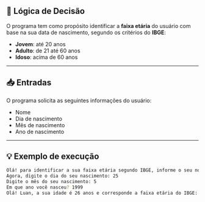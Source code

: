 ## 🧠 Lógica de Decisão

O programa tem como propósito identificar a **faixa etária** do usuário com base na sua data de nascimento, segundo os critérios do **IBGE**:

- **Jovem**: até 20 anos  
- **Adulto**: de 21 até 60 anos  
- **Idoso**: acima de 60 anos  

---

## 📥 Entradas

O programa solicita as seguintes informações do usuário:

- Nome  
- Dia de nascimento  
- Mês de nascimento  
- Ano de nascimento  

---

## 💡 Exemplo de execução

```bash
Olá! para identificar a sua faixa etária segundo IBGE, informe o seu nome: Luan
Agora, digite o dia do seu nascimento: 25
Digite o mês do seu nascimento: 5
Em que ano você nasceu? 1999
Olá! Luan, a sua idade é 26 anos e corresponde a faixa etária do IBGE: adulto.
